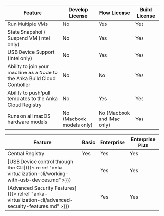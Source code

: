 | **Feature** | **Develop License** | **Flow License** | **Build License** |
| --- | --- | --- | --- |
| Run Multiple VMs | No | Yes | Yes |
| State Snapshot / Suspend VM (Intel only) | No | Yes | Yes |
| USB Device Support (Intel only) | No | Yes | Yes |
| Ability to join your machine as a Node to the Anka Build Cloud Controller | No | No | Yes |
| Ability to push/pull templates to the Anka Cloud Registry | No | Yes | Yes |
| Runs on all macOS hardware models | No (Macbook models only) | No (Macbook and iMac only) | Yes |

**Feature** | **Basic** | **Enterprise** | **Enterprise Plus**
--- | --- | --- |  ---
Central Registry | Yes | Yes | Yes
[USB Device control through the CLI]({{< relref "anka-virtualization-cli/working-with-usb-devices.md" >}}) |    | Yes | Yes
[Advanced Security Features]({{< relref "anka-virtualization-cli/advanced-security-features.md" >}}) |    | Yes | Yes